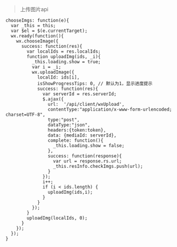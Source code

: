 > 上传图片api

    chooseImgs: function(e){
      var _this = this;
      var $el = $(e.currentTarget);
      wx.ready(function(){
        wx.chooseImage({
          success: function(res){
            var localIds = res.localIds;
            function uploadImg(ids, _i){
              _this.loading.show = true;
              var i = _i;
              wx.uploadImage({
                localId: ids[i],
                isShowProgressTips: 0, // 默认为1，显示进度提示
                success: function(res){
                  var serverId = res.serverId;
                  $.ajax({
                    url:  '/api/client/wxUpload',
                    contentType:"application/x-www-form-urlencoded; charset=UTF-8",
                    type:"post",
                    dataType:"json",
                    headers:{token:token},
                    data: {mediaId: serverId},
                    complete: function(){
                      _this.loading.show = false;
                    },
                    success: function(response){
                      var url = response.rs.url;
                      _this.resInfo.checkImgs.push(url);
                    }
                  });
                  i++;
                  if (i < ids.length) {
                    uploadImg(ids,i);
                  }
                }
              });
            }
            uploadImg(localIds, 0);
          }
        });
      });
    }
